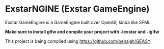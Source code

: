 # ExstarNGINE (Exstar GameEngine)

Exstar GameEngine is a GameEngine built over OpenGl, kinda like SFML

**Make sure to install glfw and compile your project with -lexstar and -lglfw**

This project is being compiled using https://github.com/benajah/GEASY
